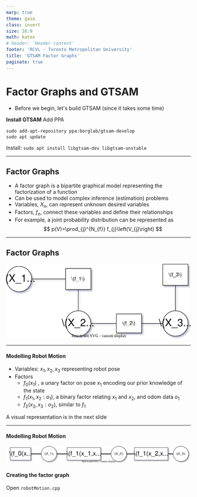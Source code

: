 ```yaml
---
marp: true
theme: gaia
class: invert
size: 16:9
math: katex
# header: 'Header content'
footer: 'RCVL - Toronto Metropolitan University'
title: 'GTSAM Factor Graphs'
paginate: true
---
```


# Factor Graphs and GTSAM
- Before we begin, let's build GTSAM (since it takes some time)

**Install GTSAM**
Add PPA
```
sudo add-apt-repository ppa:borglab/gtsam-develop
sudo apt update
```
Install:
`sudo apt install libgtsam-dev libgtsam-unstable`

---

## Factor Graphs
- A factor graph is a bipartite graphical model representing the factorization of a function
- Can be used to model complex inference (estimation) problems
- Variables,  $X_n$, can represent unknown desired variables
- Factors, $f_n$,  connect these variables and define their relationships
- For example, a joint probability distribution can be represented as
$$
p(V)=\prod_{j}^{N_{f}} f_{j}\left(V_{j}\right)
$$


---
## Factor Graphs

![bg h:50%](./factor_graphs.drawio.svg)

---
#### Modelling Robot Motion
- Variables: $x_1, x_2, x_3$ representing robot pose
- Factors
  - $f_0(x_1)$ , a unary factor on pose $x_1$ encoding our prior knowledge of the state
  - $f_1(x_1,x_2:o_1)$, a binary factor relating $x_1$ and $x_2$, and odom data $o_1$
  - $f_2(x_2,x_3:o_2)$, similar to $f_1$

A visual representation is in the next slide

---
#### Modelling Robot Motion

![bg w:95%](./factor_graph_2.drawio.svg)

#### Creating the factor graph
Open `robotMotion.cpp`
